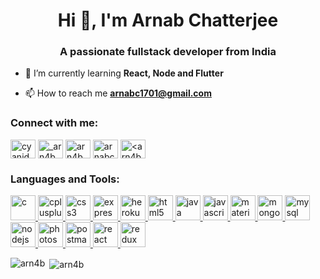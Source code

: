 <h1 align="center">Hi 👋, I'm Arnab Chatterjee</h1>
<h3 align="center">A passionate fullstack developer from India</h3>

- 🌱 I’m currently learning **React, Node and Flutter**

- 📫 How to reach me **arnabc1701@gmail.com**

<h3 align="left">Connect with me:</h3>
<p align="left">
<a href="https://twitter.com/cyanide_arnab" target="blank"><img align="center" src="https://cdn.jsdelivr.net/npm/simple-icons@3.0.1/icons/twitter.svg" alt="cyanide_arnab" height="30" width="40" /></a>
<a href="https://instagram.com/_arn4b_" target="blank"><img align="center" src="https://cdn.jsdelivr.net/npm/simple-icons@3.0.1/icons/instagram.svg" alt="_arn4b_" height="30" width="40" /></a>
<a href="https://www.hackerrank.com/arn4b" target="blank"><img align="center" src="https://cdn.jsdelivr.net/npm/simple-icons@3.0.1/icons/hackerrank.svg" alt="arn4b" height="30" width="40" /></a>
<a href="https://www.leetcode.com/arnabc1701" target="blank"><img align="center" src="https://cdn.jsdelivr.net/npm/simple-icons@3.0.1/icons/leetcode.svg" alt="arnabc1701" height="30" width="40" /></a>
<a href="https://auth.geeksforgeeks.org/user/<arn4b>/profile" target="blank"><img align="center" src="https://cdn.jsdelivr.net/npm/simple-icons@3.0.1/icons/geeksforgeeks.svg" alt="<arn4b>/profile" height="30" width="40" /></a>
</p>

<h3 align="left">Languages and Tools:</h3>
<p align="left"> <a href="https://www.cprogramming.com/" target="_blank"> <img src="https://devicons.github.io/devicon/devicon.git/icons/c/c-original.svg" alt="c" width="40" height="40"/> </a> <a href="https://www.w3schools.com/cpp/" target="_blank"> <img src="https://devicons.github.io/devicon/devicon.git/icons/cplusplus/cplusplus-original.svg" alt="cplusplus" width="40" height="40"/> </a> <a href="https://www.w3schools.com/css/" target="_blank"> <img src="https://devicons.github.io/devicon/devicon.git/icons/css3/css3-original-wordmark.svg" alt="css3" width="40" height="40"/> </a> <a href="https://expressjs.com" target="_blank"> <img src="https://devicons.github.io/devicon/devicon.git/icons/express/express-original-wordmark.svg" alt="express" width="40" height="40"/> </a> <a href="https://heroku.com" target="_blank"> <img src="https://www.vectorlogo.zone/logos/heroku/heroku-icon.svg" alt="heroku" width="40" height="40"/> </a> <a href="https://www.w3.org/html/" target="_blank"> <img src="https://devicons.github.io/devicon/devicon.git/icons/html5/html5-original-wordmark.svg" alt="html5" width="40" height="40"/> </a> <a href="https://www.java.com" target="_blank"> <img src="https://devicons.github.io/devicon/devicon.git/icons/java/java-original-wordmark.svg" alt="java" width="40" height="40"/> </a> <a href="https://developer.mozilla.org/en-US/docs/Web/JavaScript" target="_blank"> <img src="https://devicons.github.io/devicon/devicon.git/icons/javascript/javascript-original.svg" alt="javascript" width="40" height="40"/> </a> <a href="https://materializecss.com/" target="_blank"> <img src="https://raw.githubusercontent.com/prplx/svg-logos/5585531d45d294869c4eaab4d7cf2e9c167710a9/svg/materialize.svg" alt="materialize" width="40" height="40"/> </a> <a href="https://www.mongodb.com/" target="_blank"> <img src="https://devicons.github.io/devicon/devicon.git/icons/mongodb/mongodb-original-wordmark.svg" alt="mongodb" width="40" height="40"/> </a> <a href="https://www.mysql.com/" target="_blank"> <img src="https://devicons.github.io/devicon/devicon.git/icons/mysql/mysql-original-wordmark.svg" alt="mysql" width="40" height="40"/> </a> <a href="https://nodejs.org" target="_blank"> <img src="https://devicons.github.io/devicon/devicon.git/icons/nodejs/nodejs-original-wordmark.svg" alt="nodejs" width="40" height="40"/> </a> <a href="https://www.photoshop.com/en" target="_blank"> <img src="https://devicons.github.io/devicon/devicon.git/icons/photoshop/photoshop-plain.svg" alt="photoshop" width="40" height="40"/> </a> <a href="https://postman.com" target="_blank"> <img src="https://www.vectorlogo.zone/logos/getpostman/getpostman-icon.svg" alt="postman" width="40" height="40"/> </a> <a href="https://reactjs.org/" target="_blank"> <img src="https://devicons.github.io/devicon/devicon.git/icons/react/react-original-wordmark.svg" alt="react" width="40" height="40"/> </a> <a href="https://redux.js.org" target="_blank"> <img src="https://devicons.github.io/devicon/devicon.git/icons/redux/redux-original.svg" alt="redux" width="40" height="40"/> </a> </p>

<p><img align="left" src="https://github-readme-stats.vercel.app/api/top-langs?username=arn4b&show_icons=true&locale=en&layout=compact" alt="arn4b" /></p>

<p>&nbsp;<img align="center" src="https://github-readme-stats.vercel.app/api?username=arn4b&show_icons=true&locale=en" alt="arn4b" /></p>
